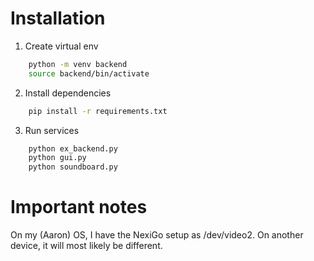# Installation

1. Create virtual env
```bash
    python -m venv backend
    source backend/bin/activate
```

2. Install dependencies
```bash
    pip install -r requirements.txt
```

3. Run services
```bash
    python ex_backend.py
    python gui.py
    python soundboard.py
```

# Important notes
On my (Aaron) OS, I have the NexiGo setup as /dev/video2. On another device, it will most likely be different.